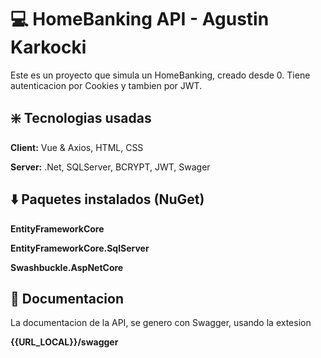 
# 💻 HomeBanking API -  Agustin Karkocki

Este es un proyecto que simula un HomeBanking, creado desde 0. Tiene autenticacion por Cookies y tambien por JWT.

## ❇️ Tecnologias usadas

**Client:** Vue & Axios, HTML, CSS

**Server:** .Net, SQLServer, BCRYPT, JWT, Swager


## ⬇️ Paquetes instalados (NuGet)

**EntityFrameworkCore** 

**EntityFrameworkCore.SqlServer**

**Swashbuckle.AspNetCore**


## 📄 Documentacion

La documentacion de la API, se genero con Swagger, usando la extesion

**{{URL_LOCAL}}/swagger**

